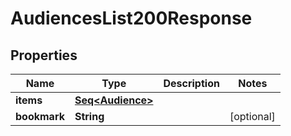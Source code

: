 

# AudiencesList200Response


## Properties

Name | Type | Description | Notes
------------ | ------------- | ------------- | -------------
**items** | [**Seq&lt;Audience&gt;**](Audience.md) |  | 
**bookmark** | **String** |  |  [optional]



